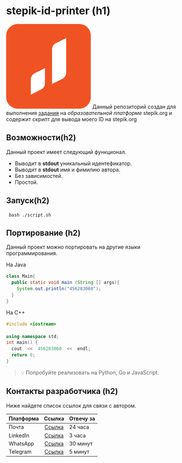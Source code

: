 # stepik-id-printer (h1)
![image](./image.png)
Данный репозиторий создан для выполнения [задания](https://stepik.org/lesson/829285/step/1) на *образовательной платформе* stepik.org и содержит скрипт для вывода моего ID на stepik.org

## Возможности(h2)

Данный проект имеет следующий функционал. 

 - Выводит в **stdout** уникальный идентефикатор.
 - Выводит в **stdout** имя и фимилию автора.
 - Без зависимостей.
 - Простой.

##  Запуск(h2)

```
 bash ./script.sh 
```

## Портирование (h2)

Данный проект можно портировать на другие языки программирования. 

На Java

```java
class Main{
  public static void main (String [] args){
    System.out.println("456283060");
  }
}
```
На C++

```cpp
#include <iostream>

using namespace std;
int main() {
  cout  <<  456283060  <<  endl;
  return 0;
}
```

>💡 Попробуйте реализовать на Python, Go и JavaScript.

## Контакты разработчика (h2)

Ниже найдете список ссылок для связи с автором.

| Платформа     | Ссылка                                        | Отвечу за |
| ------------- |:---------------------------------------------:| --------- |
| Почта         | [Ссылка]("Ссылка")				| 24 часа   |
| LinkedIn      | [Ссылка]("Ссылка")				| 3 часа    |
| WhatsApp      | [Ссылка]("Ссылка")				| 30 минут  |
| Telegram      | [Ссылка]("Ссылка")				| 5 минут   |

